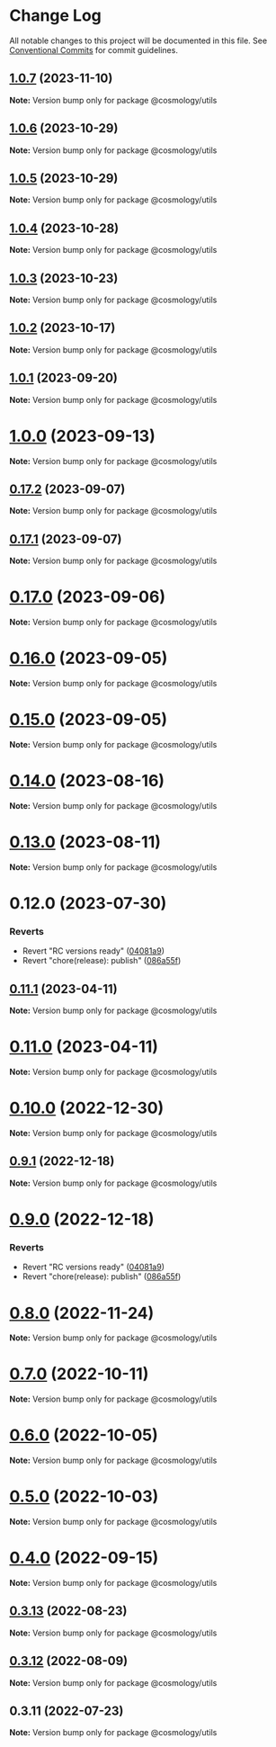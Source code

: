 # Change Log

All notable changes to this project will be documented in this file.
See [Conventional Commits](https://conventionalcommits.org) for commit guidelines.

## [1.0.7](https://github.com/cosmology-tech/telescope/compare/@cosmology/utils@1.0.6...@cosmology/utils@1.0.7) (2023-11-10)

**Note:** Version bump only for package @cosmology/utils

## [1.0.6](https://github.com/cosmology-tech/telescope/compare/@cosmology/utils@1.0.5...@cosmology/utils@1.0.6) (2023-10-29)

**Note:** Version bump only for package @cosmology/utils

## [1.0.5](https://github.com/cosmology-tech/telescope/compare/@cosmology/utils@1.0.4...@cosmology/utils@1.0.5) (2023-10-29)

**Note:** Version bump only for package @cosmology/utils

## [1.0.4](https://github.com/cosmology-tech/telescope/compare/@cosmology/utils@1.0.3...@cosmology/utils@1.0.4) (2023-10-28)

**Note:** Version bump only for package @cosmology/utils

## [1.0.3](https://github.com/cosmology-tech/telescope/compare/@cosmology/utils@1.0.2...@cosmology/utils@1.0.3) (2023-10-23)

**Note:** Version bump only for package @cosmology/utils

## [1.0.2](https://github.com/cosmology-tech/telescope/compare/@cosmology/utils@1.0.1...@cosmology/utils@1.0.2) (2023-10-17)

**Note:** Version bump only for package @cosmology/utils

## [1.0.1](https://github.com/cosmology-tech/telescope/compare/@cosmology/utils@1.0.0...@cosmology/utils@1.0.1) (2023-09-20)

**Note:** Version bump only for package @cosmology/utils

# [1.0.0](https://github.com/cosmology-tech/telescope/compare/@cosmology/utils@0.17.2...@cosmology/utils@1.0.0) (2023-09-13)

**Note:** Version bump only for package @cosmology/utils

## [0.17.2](https://github.com/cosmology-tech/telescope/compare/@cosmology/utils@0.17.1...@cosmology/utils@0.17.2) (2023-09-07)

**Note:** Version bump only for package @cosmology/utils

## [0.17.1](https://github.com/cosmology-tech/telescope/compare/@cosmology/utils@0.17.0...@cosmology/utils@0.17.1) (2023-09-07)

**Note:** Version bump only for package @cosmology/utils

# [0.17.0](https://github.com/cosmology-tech/telescope/compare/@cosmology/utils@0.16.0...@cosmology/utils@0.17.0) (2023-09-06)

**Note:** Version bump only for package @cosmology/utils

# [0.16.0](https://github.com/cosmology-tech/telescope/compare/@cosmology/utils@0.15.0...@cosmology/utils@0.16.0) (2023-09-05)

**Note:** Version bump only for package @cosmology/utils

# [0.15.0](https://github.com/cosmology-tech/telescope/compare/@cosmology/utils@0.14.0...@cosmology/utils@0.15.0) (2023-09-05)

**Note:** Version bump only for package @cosmology/utils

# [0.14.0](https://github.com/cosmology-tech/telescope/compare/@cosmology/utils@0.13.0...@cosmology/utils@0.14.0) (2023-08-16)

**Note:** Version bump only for package @cosmology/utils

# [0.13.0](https://github.com/cosmology-tech/telescope/compare/@cosmology/utils@0.12.0...@cosmology/utils@0.13.0) (2023-08-11)

**Note:** Version bump only for package @cosmology/utils

# 0.12.0 (2023-07-30)

### Reverts

- Revert "RC versions ready" ([04081a9](https://github.com/cosmology-tech/telescope/commit/04081a9d1f80feb3ae664bce2d1364850b3daaca))
- Revert "chore(release): publish" ([086a55f](https://github.com/cosmology-tech/telescope/commit/086a55f14c5ca33ee70a0e2121406dd37eb643f1))

## [0.11.1](https://github.com/osmosis-labs/telescope/compare/@cosmology/utils@0.11.0...@cosmology/utils@0.11.1) (2023-04-11)

**Note:** Version bump only for package @cosmology/utils

# [0.11.0](https://github.com/osmosis-labs/telescope/compare/@cosmology/utils@0.10.0...@cosmology/utils@0.11.0) (2023-04-11)

**Note:** Version bump only for package @cosmology/utils

# [0.10.0](https://github.com/osmosis-labs/telescope/compare/@cosmology/utils@0.9.1...@cosmology/utils@0.10.0) (2022-12-30)

**Note:** Version bump only for package @cosmology/utils

## [0.9.1](https://github.com/osmosis-labs/telescope/compare/@cosmology/utils@0.9.0...@cosmology/utils@0.9.1) (2022-12-18)

**Note:** Version bump only for package @cosmology/utils

# [0.9.0](https://github.com/osmosis-labs/telescope/compare/@cosmology/utils@0.80.0-rc.1...@cosmology/utils@0.9.0) (2022-12-18)

### Reverts

- Revert "RC versions ready" ([04081a9](https://github.com/osmosis-labs/telescope/commit/04081a9d1f80feb3ae664bce2d1364850b3daaca))
- Revert "chore(release): publish" ([086a55f](https://github.com/osmosis-labs/telescope/commit/086a55f14c5ca33ee70a0e2121406dd37eb643f1))

# [0.8.0](https://github.com/osmosis-labs/telescope/compare/@cosmology/utils@0.7.0...@cosmology/utils@0.8.0) (2022-11-24)

**Note:** Version bump only for package @cosmology/utils

# [0.7.0](https://github.com/osmosis-labs/telescope/compare/@cosmology/utils@0.6.0...@cosmology/utils@0.7.0) (2022-10-11)

**Note:** Version bump only for package @cosmology/utils

# [0.6.0](https://github.com/osmosis-labs/telescope/compare/@cosmology/utils@0.5.0...@cosmology/utils@0.6.0) (2022-10-05)

**Note:** Version bump only for package @cosmology/utils

# [0.5.0](https://github.com/osmosis-labs/telescope/compare/@cosmology/utils@0.4.0...@cosmology/utils@0.5.0) (2022-10-03)

**Note:** Version bump only for package @cosmology/utils

# [0.4.0](https://github.com/osmosis-labs/telescope/compare/@cosmology/utils@0.3.13...@cosmology/utils@0.4.0) (2022-09-15)

**Note:** Version bump only for package @cosmology/utils

## [0.3.13](https://github.com/osmosis-labs/telescope/compare/@cosmology/utils@0.3.12...@cosmology/utils@0.3.13) (2022-08-23)

**Note:** Version bump only for package @cosmology/utils

## [0.3.12](https://github.com/osmosis-labs/telescope/compare/@cosmology/utils@0.3.11...@cosmology/utils@0.3.12) (2022-08-09)

**Note:** Version bump only for package @cosmology/utils

## 0.3.11 (2022-07-23)

**Note:** Version bump only for package @cosmology/utils
